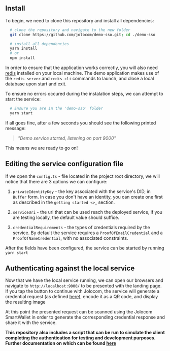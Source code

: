 Install
----------------------------------------

To begin, we need to clone this repository and install all dependencies:

``` bash
  # clone the repository and navigate to the new folder
  git clone https://github.com/jolocom/demo-sso.git; cd ./demo-sso

  # install all dependencies
  yarn install
  # or
  npm install
```

In order to ensure that the application works correctly, you will also need [redis](https://redis.io/topics/quickstart>) installed on your local machine. The demo application makes use of the ``redis-server`` and ``redis-cli`` commands to launch, and close a local database upon start and exit.

To ensure no errors occured during the instalation steps, we can attempt to start the service:

```bash
  # Ensure you are in the 'demo-sso' folder
  yarn start
```

If all goes fine, after a few seconds you should see the following printed message: 

>*"Demo service started, listening on port 9000"*

This means we are ready to go on!

Editing the service configuration file
----------------------------------------

If we open the ``config.ts`` - file located in the project root directory, we will notice that there are 3 options we can configure:

1. ``privateIdentityKey`` - the key associated with the service's DID, in ``Buffer`` form. In case you don't have an identity, you can create one first as described in the `getting started <>`_ section.

2. ``serviceUri`` - the url that can be used reach the deployed service, if you are testing locally, the default value should suffice.

3. ``credentialRequirements`` - the types of credentials required by the service. By default the service requires a ``ProofOfEmailCredential`` and a ``ProofOfNameCredential``, with no associated constraints.

After the fields have been configured, the service can be started by running ``yarn start``

Authenticating against the local service
----------------------------------------

Now that we have the local service running, we can open our browsers and navigate to ``http://localhost:9000/`` to be presented with the landing page.
If you tap the button to continue with Jolocom, the service will generate a credential request (as defined [here](https://jolocom-lib.readthedocs.io/en/latest/interactionFlows.html)), encode it as a QR code, and display the resulting image

At this point the presented request can be scanned using the Jolocom SmartWallet in order to generate the corresponding credential response and share it with the service.

<b>This repository also includes a script that can be run to simulate the client completing the authentication for testing and development purposes. Further documentation on which can be found [here](https://github.com/jolocom/demo-sso/tree/master/scripts)</b>